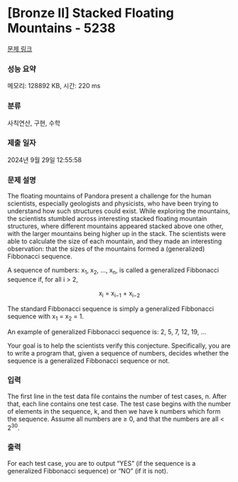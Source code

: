 # [Bronze II] Stacked Floating Mountains - 5238 

[문제 링크](https://www.acmicpc.net/problem/5238) 

### 성능 요약

메모리: 128892 KB, 시간: 220 ms

### 분류

사칙연산, 구현, 수학

### 제출 일자

2024년 9월 29일 12:55:58

### 문제 설명

<p>The floating mountains of Pandora present a challenge for the human scientists, especially geologists and physicists, who have been trying to understand how such structures could exist. While exploring the mountains, the scientists stumbled across interesting stacked floating mountain structures, where different mountains appeared stacked above one other, with the larger mountains being higher up in the stack. The scientists were able to calculate the size of each mountain, and they made an interesting observation: that the sizes of the mountains formed a (generalized) Fibbonacci sequence.</p>

<p>A sequence of numbers: x<sub>1</sub>, x<sub>2</sub>, ..., x<sub>n</sub>, is called a generalized Fibbonacci sequence if, for all i > 2,</p>

<p style="text-align: center;">x<sub>i</sub> = x<sub>i−1</sub> + x<sub>i−2</sub></p>

<p>The standard Fibbonacci sequence is simply a generalized Fibbonacci sequence with x<sub>1</sub> = x<sub>2</sub> = 1.</p>

<p>An example of generalized Fibbonacci sequence is: 2, 5, 7, 12, 19, ...</p>

<p>Your goal is to help the scientists verify this conjecture. Specifically, you are to write a program that, given a sequence of numbers, decides whether the sequence is a generalized Fibbonacci sequence or not.</p>

### 입력 

 <p>The first line in the test data file contains the number of test cases, n. After that, each line contains one test case. The test case begins with the number of elements in the sequence, k, and then we have k numbers which form the sequence. Assume all numbers are ≥ 0, and that the numbers are all < 2<sup>30</sup>.</p>

### 출력 

 <p>For each test case, you are to output “YES” (if the sequence is a generalized Fibbonacci sequence) or “NO” (if it is not).</p>

